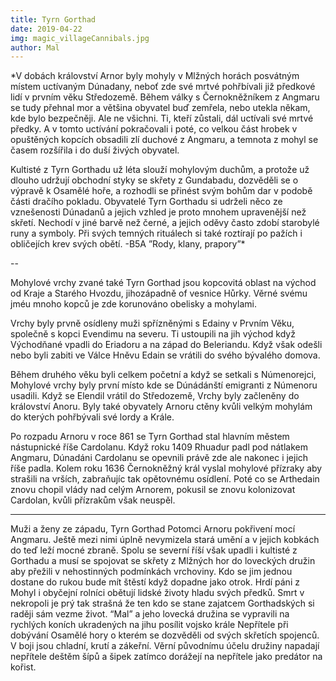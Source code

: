 ```yaml
---
title: Tyrn Gorthad
date: 2019-04-22
img: magic_villageCannibals.jpg
author: Mal
---
```

*V dobách království Arnor byly mohyly v Mlžných horách posvátným místem uctívaným Dúnadany, neboť zde své mrtvé pohřbívali již předkové lidí v prvním věku Středozemě. Během války s Černokněžníkem z Angmaru se tudy přehnal mor a většina obyvatel buď zemřela, nebo utekla někam, kde bylo bezpečněji. Ale ne všichni. Ti, kteří zůstali, dál uctívali své mrtvé předky. A v tomto uctívání pokračovali i poté, co velkou část hrobek v opuštěných kopcích obsadili zlí duchové z Angmaru, a temnota z mohyl se časem rozšířila i do duší živých obyvatel.

Kultisté z Tyrn Gorthadu už léta slouží mohylovým duchům, a protože už dlouho udržují obchodní styky se skřety z Gundabadu, dozvěděli se o výpravě k Osamělé hoře, a rozhodli se přinést svým bohům dar v podobě části dračího pokladu. Obyvatelé Tyrn Gorthadu si udrželi něco ze vznešenosti Dúnadanů a jejich vzhled je proto mnohem upravenější než skřetí. Nechodí v jiné barvě než černé, a jejich oděvy často zdobí starobylé runy a symboly. Při svých temných rituálech si také roztírají po pažích i obličejích krev svých obětí.
-B5A ”Rody, klany, prapory”*

--

Mohylové vrchy zvané také Tyrn Gorthad jsou kopcovitá oblast na východ od Kraje a Starého Hvozdu, jihozápadně of vesnice Hůrky. Věrné svému jméu mnoho kopců je zde korunováno obelisky a mohylami.

Vrchy byly prvně osídleny muži spřízněnými s Edainy v Prvním Věku, společně s kopci Evendimu na severu. Ti ustoupili na jih východ když Východňané vpadli do Eriadoru a na západ do Beleriandu. Když však odešli nebo byli zabiti ve Válce Hněvu Edain se vrátili do svého bývalého domova.

Během druhého věku byli celkem početní a když se setkali s Númenorejci, Mohylové vrchy byly první místo kde se Dúnádánští emigranti z Númenoru usadili. Když se Elendil vrátil do Středozemě, Vrchy byly začleněny do království Anoru. Byly také obyvately Arnoru ctěny kvůli velkým mohylám do kterých pohřbývali své lordy a Krále.

Po rozpadu Arnoru v roce 861 se Tyrn Gorthad stal hlavním městem nástupnické říše Cardolanu. Když roku 1409 Rhuadur padl pod nátlakem Angmaru, Dúnadáni Cardolanu se opevnili právě zde ale nakonec i jejich říše padla. Kolem roku 1636 Černokněžný král vyslal mohylové přízraky aby strašili na vrších, zabraňujíc tak opětovnému osídlení. Poté co se Arthedain znovu chopil vlády nad celým Arnorem, pokusil se znovu kolonizovat Cardolan, kvůli přízrakům však neuspěl.

---

Muži a ženy ze západu, Tyrn Gorthad
Potomci Arnoru pokřivení mocí Angmaru. Ještě mezi nimi úplně nevymizela stará umění a v jejich kobkách do teď leží mocné zbraně. Spolu se severní říší však upadli i kultisté z Gorthadu a musí se spojovat se skřety z Mlžných hor do loveckých družin aby přežili v nehostinných podmínkách vrchoviny. Kdo se jim jednou dostane do rukou bude mít štěstí když dopadne jako otrok. Hrdí páni z Mohyl i obyčejní rolníci obětují lidské životy hladu svých předků. Smrt v nekropoli je prý tak strašná že ten kdo se stane zajatcem Gorthadských si raději sám vezme život.
“Mal” a jeho lovecká družina se vypravili na rychlých koních ukradených na jihu posílit vojsko krále Nepřítele při dobývání Osamělé hory o kterém se dozvěděli od svých skřetích spojenců. V boji jsou chladní, krutí a zákeřní. Věrní původnímu účelu družiny napadají nepřítele deštěm šípů a šipek zatímco dorážejí na nepřítele jako predátor na kořist.
